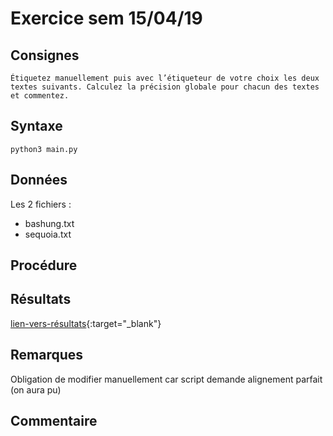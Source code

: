 # Exercice sem 15/04/19

## Consignes

`Étiquetez manuellement puis avec l’étiqueteur de votre choix les deux textes suivants. Calculez la précision globale pour chacun des textes et commentez.`

## Syntaxe

`python3 main.py`

## Données

Les 2 fichiers :
- bashung.txt
- sequoia.txt

## Procédure

## Résultats

[lien-vers-résultats](./resultats.txt){:target="_blank"}

## Remarques

Obligation de modifier manuellement car script demande alignement parfait
(on aura pu)

## Commentaire
